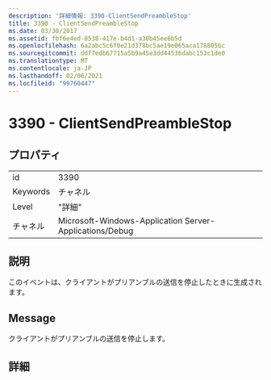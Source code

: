 ```yaml
---
description: '詳細情報: 3390-ClientSendPreambleStop'
title: 3390 - ClientSendPreambleStop
ms.date: 03/30/2017
ms.assetid: fbf6e4ed-8538-417e-b4d1-a30b45ee6b5d
ms.openlocfilehash: 6a2abc5c6f0e21d378bc5ae19e065aca178805bc
ms.sourcegitcommit: ddf7edb67715a5b9a45e3dd44536dabc153c1de0
ms.translationtype: MT
ms.contentlocale: ja-JP
ms.lasthandoff: 02/06/2021
ms.locfileid: "99760447"
---
```

# <a name="3390---clientsendpreamblestop"></a>3390 - ClientSendPreambleStop

## <a name="properties"></a>プロパティ  
  
|||  
|-|-|  
|id|3390|  
|Keywords|チャネル|  
|Level|"詳細"|  
|チャネル|Microsoft-Windows-Application Server-Applications/Debug|  
  
## <a name="description"></a>説明  

 このイベントは、クライアントがプリアンブルの送信を停止したときに生成されます。  
  
## <a name="message"></a>Message  

 クライアントがプリアンブルの送信を停止します。  
  
## <a name="details"></a>詳細
